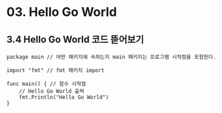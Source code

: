 # 03. Hello Go World
## 3.4 Hello Go World 코드 뜯어보기
```GoLang
package main // 어떤 패키지에 속하는지 main 패키지는 프로그램 시작점을 포함한다.

import "fmt" // fmt 패키지 import

func main() { // 함수 시작점
	// Hello Go World 출력
	fmt.Println("Hello Go World")
}
```
